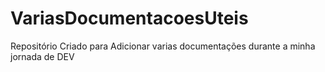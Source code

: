 # VariasDocumentacoesUteis
Repositório Criado para Adicionar varias documentações durante a minha jornada de DEV
